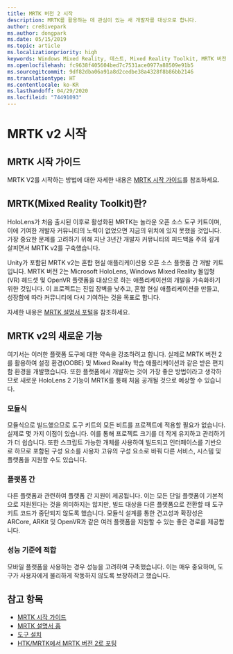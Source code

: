 ```yaml
---
title: MRTK 버전 2 시작
description: MRTK를 활용하는 데 관심이 있는 새 개발자를 대상으로 합니다.
author: cre8ivepark
ms.author: dongpark
ms.date: 05/15/2019
ms.topic: article
ms.localizationpriority: high
keywords: Windows Mixed Reality, 테스트, Mixed Reality Toolkit, MRTK 버전 2, MRTK, 도구, SDK, HoloLens, HoloLens 2
ms.openlocfilehash: fc9638f405604bed7c7531ace0977a88509e91b5
ms.sourcegitcommit: 9df82dba06a91a8d2cedbe38a4328f8b86bb2146
ms.translationtype: HT
ms.contentlocale: ko-KR
ms.lasthandoff: 04/29/2020
ms.locfileid: "74491093"
---
```

# <a name="getting-started-with-mrtk-v2"></a>MRTK v2 시작

## <a name="mrtk-getting-started-guide"></a>MRTK 시작 가이드
MRTK V2를 시작하는 방법에 대한 자세한 내용은 [MRTK 시작 가이드](https://microsoft.github.io/MixedRealityToolkit-Unity/Documentation/GettingStartedWithTheMRTK.html)를 참조하세요.

## <a name="what-is-mixed-reality-toolkit-mrtk"></a>MRTK(Mixed Reality Toolkit)란?
HoloLens가 처음 출시된 이후로 활성화된 MRTK는 놀라운 오픈 소스 도구 키트이며, 이에 기여한 개발자 커뮤니티의 노력이 없었으면 지금의 위치에 있지 못했을 것입니다. 가장 중요한 문제를 고려하기 위해 지난 3년간 개발자 커뮤니티의 피드백을 주의 깊게 살피면서 MRTK v2를 구축했습니다.  

Unity가 포함된 MRTK v2는 혼합 현실 애플리케이션용 오픈 소스 플랫폼 간 개발 키트입니다.  MRTK 버전 2는 Microsoft HoloLens, Windows Mixed Reality 몰입형(VR) 헤드셋 및 OpenVR 플랫폼을 대상으로 하는 애플리케이션의 개발을 가속화하기 위한 것입니다. 이 프로젝트는 진입 장벽을 낮추고, 혼합 현실 애플리케이션을 만들고, 성장함에 따라 커뮤니티에 다시 기여하는 것을 목표로 합니다. 

자세한 내용은 [MRTK 설명서 포털](https://microsoft.github.io/MixedRealityToolkit-Unity/README.html)을 참조하세요.

## <a name="new-with-mrtk-v2"></a>MRTK v2의 새로운 기능
여기서는 이러한 플랫폼 도구에 대한 약속을 강조하려고 합니다.  실제로 MRTK 버전 2를 활용하여 설정 환경(OOBE) 및 Mixed Reality 학습 애플리케이션과 같은 받은 편지함 환경을 개발했습니다.  또한 플랫폼에서 개발하는 것이 가장 좋은 방법이라고 생각하므로 새로운 HoloLens 2 기능이 MRTK를 통해 처음 공개될 것으로 예상할 수 있습니다. 

### <a name="modular"></a>모듈식
모듈식으로 빌드했으므로 도구 키트의 모든 비트를 프로젝트에 적용할 필요가 없습니다.  실제로 몇 가지 이점이 있습니다.  이를 통해 프로젝트 크기를 더 작게 유지하고 관리하기가 더 쉽습니다.  또한 스크립트 가능한 개체를 사용하여 빌드되고 인터페이스를 기반으로 하므로 포함된 구성 요소를 사용자 고유의 구성 요소로 바꿔 다른 서비스, 시스템 및 플랫폼을 지원할 수도 있습니다.

### <a name="cross-platform"></a>플랫폼 간
다른 플랫폼과 관련하여 플랫폼 간 지원이 제공됩니다.  이는 모든 단일 플랫폼이 기본적으로 지원된다는 것을 의미하지는 않지만, 빌드 대상을 다른 플랫폼으로 전환할 때 도구 키트 코드가 중단되지 않도록 했습니다.  모듈식 설계를 통한 견고성과 확장성은 ARCore, ARKit 및 OpenVR과 같은 여러 플랫폼을 지원할 수 있는 좋은 경로를 제공합니다.

### <a name="performant"></a>성능 기준에 적합
모바일 플랫폼을 사용하는 경우 성능을 고려하여 구축했습니다.  이는 매우 중요하며, 도구가 사용자에게 불리하게 작동하지 않도록 보장하려고 했습니다.

## <a name="see-also"></a>참고 항목
* [MRTK 시작 가이드](https://microsoft.github.io/MixedRealityToolkit-Unity/Documentation/GettingStartedWithTheMRTK.html)
* [MRTK 설명서 홈](https://microsoft.github.io/MixedRealityToolkit-Unity/README.html)
* [도구 설치](install-the-tools.md)
* [HTK/MRTK에서 MRTK 버전 2로 포팅](https://microsoft.github.io/MixedRealityToolkit-Unity/Documentation/HTKToMRTKPortingGuide.html)
